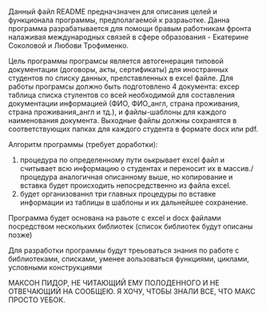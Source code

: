 Данный файл README предначзначен для описания целей и функционала программы, предполагаемой к разраьотке.
Данна программа разрабатывается для помощи бравым работникам фронта налаживая международных связей в сфере образования - Екатерине Соколовой и Любови Трофименко.

Цель программы програмсы является автогенерация типовой документации (договоры, акты, сертификаты) для иностранных студентов по списку данных, прелставленных в excel файле. Для работы програмсы должно быть подготовлено 4 документа: excep таблица списка стулентов со всей необходимой для составления документации информацией (ФИО, ФИО_англ, страна проживания, страна проживания_англ и тд.), и файлы-шаблоны для каждого наименования документа. Выходные файлы должны сохранятся в соответствующих папках для каждого студента в формате docx или pdf.

Алгоритм программы (требует доработки):
1) процедура по определенному пути оькрывает excel файл и считывает всю информацию о студентах и переносит их в массив./процедура аналогичная описанному выше, но копирование и вставка будет происходить непосредственно из файла excel.
2) будет организованнл три главных процедуры по вставке информации из таблицы в шаблоны и их дальнейшее сохранение.

Программа будет основана на раьоте с excel и docx файлами посредством нескольких библиотек (список библиотек будут описаны позже)

Для разработки программы будут треьоваться знания по работе с библиотеками, списками, уменее аользоваться функциями, циклами, условными конструкциями

МАКСОН ПИДОР, НЕ ЧИТАЮЩИЙ ЕМУ ПОЛОДЕННОГО И НЕ ОТВЕЧАЮЩИЙ НА СООБЩЕЮ.
Я ХОЧУ, ЧТОБЫ ЗНАЛИ ВСЕ, ЧТО МАКС ПРОСТО УЕБОК.
